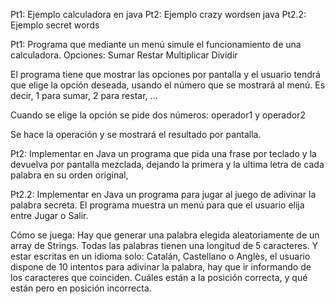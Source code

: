 Pt1:    Ejemplo calculadora en java
Pt2:    Ejemplo crazy wordsen java
Pt2.2:  Ejemplo secret words


Pt1: 
Programa que mediante un menú simule el funcionamiento de una calculadora.
Opciones:
Sumar
Restar
Multiplicar
Dividir

El programa tiene que mostrar las opciones por pantalla y el usuario tendrá 
que elige la opción deseada, usando el número que se mostrará al menú. Es decir,
1 para sumar, 2 para restar, …

Cuando se elige la opción se pide dos números: operador1 y operador2

Se hace la operación y se mostrará el resultado por pantalla.


Pt2:
Implementar en Java un programa que pida una frase por teclado y la
devuelva por pantalla mezclada, dejando la primera y la ultima letra de cada 
palabra en su orden original, 


Pt2.2:
Implementar en Java un programa para jugar al juego de adivinar la palabra 
secreta. El programa muestra un menú para que el usuario elija entre 
Jugar o Salir.

Cómo se juega:
Hay que generar una palabra elegida aleatoriamente de un array de Strings.
Todas las palabras tienen una longitud de 5 caracteres. Y estar escritas en un 
idioma solo: Catalán, Castellano o Anglès, el usuario dispone de 10 intentos 
para adivinar la palabra, hay que ir informando de los caracteres que coinciden.
 Cuáles están a la posición correcta, y qué están pero en posición incorrecta.

